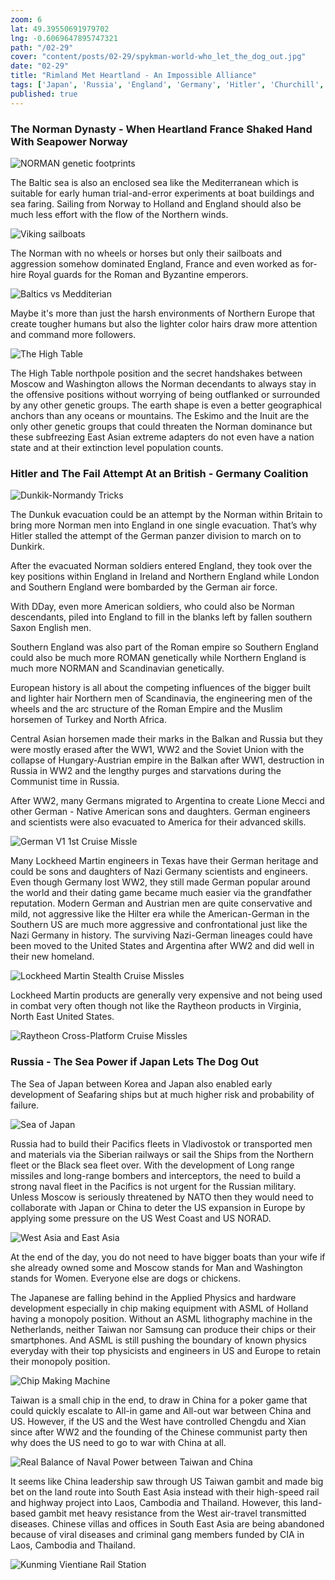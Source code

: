 ```yaml
---
zoom: 6
lat: 49.39550691979702
lng: -0.6069647895747321
path: "/02-29"
cover: "content/posts/02-29/spykman-world-who_let_the_dog_out.jpg"
date: "02-29"
title: "Rimland Met Heartland - An Impossible Alliance"
tags: ['Japan', 'Russia', 'England', 'Germany', 'Hitler', 'Churchill', 'Spykman World','Nicholas Spykman']  
published: true
---
```

### The Norman Dynasty - When Heartland France Shaked Hand With Seapower Norway
![NORMAN genetic footprints](content/posts/02-29/NORMAN_Homeland.png)

The Baltic sea is also an enclosed sea like the Mediterranean which is suitable for early human trial-and-error experiments at boat buildings and sea faring. Sailing from Norway to Holland and England should also be much less effort with the flow of the Northern winds.  

![Viking sailboats](content/posts/02-29/viking_sail_boats.png)

The Norman with no wheels or horses but only their sailboats and aggression somehow dominated England, France and even worked as for-hire Royal guards for the Roman and Byzantine emperors. 

![Baltics vs Medditerian](content/posts/02-29/Baltic_vs_Mediterrian.png)

Maybe it's more than just the harsh environments of Northern Europe that create tougher humans but also the lighter color hairs draw more attention and command more followers.

![The High Table](content/posts/02-29/the_high_table.png)

The High Table northpole position and the secret handshakes between Moscow and Washington allows the Norman decendants to always stay in the offensive positions without worrying of being outflanked or surrounded by any other genetic groups. The earth shape is even a better geographical anchors than any oceans or mountains. The Eskimo and the Inuit are the only other genetic groups that could threaten the Norman dominance but these subfreezing East Asian extreme adapters do not even have a nation state and at their extinction level population counts. 

### Hitler and The Fail Attempt At an British - Germany Coalition
![Dunkik-Normandy Tricks](content/posts/02-29/Normandy-Dunkirk.png)

The Dunkuk evacuation could be an attempt by the Norman within Britain to bring more Norman men into England in one single evacuation. That’s why Hitler stalled the attempt of the German panzer division to march on to Dunkirk. 

After the evacuated Norman soldiers entered England, they took over the key positions within England in Ireland and Northern England while London and Southern England were bombarded by the German air force.

With DDay, even more American soldiers, who could also be Norman descendants, piled into England to fill in the blanks left by fallen southern Saxon English men. 

Southern England was also part of the Roman empire so Southern England could also be much more ROMAN genetically while Northern England is much more NORMAN and Scandinavian genetically. 

European history is all about the competing influences of the bigger built and lighter hair Northern men of Scandinavia, the engineering men of the wheels and the arc structure of the Roman Empire and the Muslim horsemen of Turkey and North Africa. 

Central Asian horsemen made their marks in the Balkan and Russia but they were mostly erased after the WW1, WW2 and the Soviet Union with the collapse of Hungary-Austrian empire in the Balkan after WW1, destruction in Russia in WW2 and the lengthy purges and starvations during the Communist time in Russia. 

After WW2, many Germans migrated to Argentina to create Lione Mecci and other German - Native American sons and daughters. German engineers and scientists were also evacuated to America for their advanced skills. 

![German V1 1st Cruise Missle](content/posts/02-29/german_v1.png)

Many Lockheed Martin engineers in Texas have their German heritage and could be sons and daughters of Nazi Germany scientists and engineers. Even though Germany lost WW2, they still made German popular around the world and their dating game became much easier via the grandfather reputation. Modern German and Austrian men are quite conservative and mild, not aggressive like the Hilter era while the American-German in the Southern US are much more aggressive and confrontational just like the Nazi Germany in history. The surviving Nazi-German lineages could have been moved to the United States and Argentina after WW2 and did well in their new homeland. 

![Lockheed Martin Stealth Cruise Missles](content/posts/02-29/not_verygood_cruise_missile.png)

Lockheed Martin products are generally very expensive and not being used in combat very often though not like the Raytheon products in Virginia, North East United States.  

![Raytheon Cross-Platform Cruise Missles](content/posts/02-29/lockheed_tomahawk.png)

### Russia - The Sea Power if Japan Lets The Dog Out
The Sea of Japan between Korea and Japan also enabled early development of Seafaring ships but at much higher risk and probability of failure. 

![Sea of Japan](content/posts/02-29/sea_of_japan.png)

Russia had to build their Pacifics fleets in Vladivostok or transported men and materials via the Siberian railways or sail the Ships from the Northern fleet or the Black sea fleet over. With the development of Long range missiles and long-range bombers and interceptors, the need to build a strong naval fleet in the Pacifics is not urgent for the Russian military. Unless Moscow is seriously threatened by NATO then they would need to collaborate with Japan or China to deter the US expansion in Europe by applying some pressure on the US West Coast and US NORAD.

![West Asia and East Asia](content/posts/02-29/the_no_man_land.png)

At the end of the day, you do not need to have bigger boats than your wife if she already owned some and Moscow stands for Man and Washington stands for Women. Everyone else are dogs or chickens. 

The Japanese are falling behind in the Applied Physics and hardware development especially in chip making equipment with ASML of Holland having a monopoly position. Without an ASML lithography machine in the Netherlands, neither Taiwan nor Samsung can produce their chips or their smartphones. And ASML is still pushing the boundary of known physics everyday with their top physicists and engineers in US and Europe to retain their monopoly position. 

![Chip Making Machine](content/posts/02-29/ASML_Deep_Ultraviolet_Lithography.png)

Taiwan is a small chip in the end, to draw in China for a poker game that could quickly escalate to All-in game and All-out war between China and US. However, if the US and the West have controlled Chengdu and Xian since after WW2 and the founding of the Chinese communist party then why does the US need to go to war with China at all.

![Real Balance of Naval Power between Taiwan and China](https://storage.googleapis.com/spykman-world/real-balance-of-power-between-taiwan-and-china.png)

It seems like China leadership saw through US Taiwan gambit and made big bet on the land route into South East Asia instead with their high-speed rail and highway project into Laos, Cambodia and Thailand. However, this land-based gambit met heavy resistance from the West air-travel transmitted diseases. Chinese villas and offices in South East Asia are being abandoned because of viral diseases and criminal gang members funded by CIA in Laos, Cambodia and Thailand.

![Kunming Vientiane Rail Station](https://storage.googleapis.com/spykman-world/kunming-vientiane-railstation.png)
